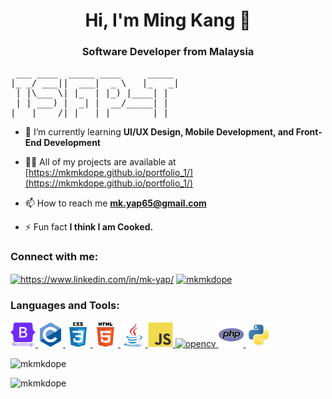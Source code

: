 <h1 align="center">Hi, I'm Ming Kang 🫡</h1>
<h3 align="center">Software Developer from Malaysia</h3>

<pre>
 ___ ____  _____ ____     _____ 
|_ _/ ___||  ___|  _ \   |_   _|
 | |\___ \| |_  | |_) |____| |  
 | | ___) |  _| |  __/_____| |  
|___|____/|_|   |_|        |_|  
</pre>

- 🌱 I’m currently learning **UI/UX Design, Mobile Development, and Front-End Development**

- 👨‍💻 All of my projects are available at [https://mkmkdope.github.io/portfolio_1/](https://mkmkdope.github.io/portfolio_1/)

- 📫 How to reach me **mk.yap65@gmail.com**

- ⚡ Fun fact **I think I am Cooked.**

<h3 align="left">Connect with me:</h3>
<p align="left">
<a href="https://www.linkedin.com/in/mk-yap/" target="blank"><img align="center" src="https://raw.githubusercontent.com/rahuldkjain/github-profile-readme-generator/master/src/images/icons/Social/linked-in-alt.svg" alt="https://www.linkedin.com/in/mk-yap/" height="30" width="40" /></a>
<a href="https://instagram.com/mkmkdope" target="blank"><img align="center" src="https://raw.githubusercontent.com/rahuldkjain/github-profile-readme-generator/master/src/images/icons/Social/instagram.svg" alt="mkmkdope" height="30" width="40" /></a>
</p>

<h3 align="left">Languages and Tools:</h3>
<p align="left"> <a href="https://getbootstrap.com" target="_blank" rel="noreferrer"> <img src="https://raw.githubusercontent.com/devicons/devicon/master/icons/bootstrap/bootstrap-plain-wordmark.svg" alt="bootstrap" width="40" height="40"/> </a> <a href="https://www.cprogramming.com/" target="_blank" rel="noreferrer"> <img src="https://raw.githubusercontent.com/devicons/devicon/master/icons/c/c-original.svg" alt="c" width="40" height="40"/> </a> <a href="https://www.w3schools.com/css/" target="_blank" rel="noreferrer"> <img src="https://raw.githubusercontent.com/devicons/devicon/master/icons/css3/css3-original-wordmark.svg" alt="css3" width="40" height="40"/> </a> <a href="https://www.w3.org/html/" target="_blank" rel="noreferrer"> <img src="https://raw.githubusercontent.com/devicons/devicon/master/icons/html5/html5-original-wordmark.svg" alt="html5" width="40" height="40"/> </a> <a href="https://www.java.com" target="_blank" rel="noreferrer"> <img src="https://raw.githubusercontent.com/devicons/devicon/master/icons/java/java-original.svg" alt="java" width="40" height="40"/> </a> <a href="https://developer.mozilla.org/en-US/docs/Web/JavaScript" target="_blank" rel="noreferrer"> <img src="https://raw.githubusercontent.com/devicons/devicon/master/icons/javascript/javascript-original.svg" alt="javascript" width="40" height="40"/> </a> <a href="https://opencv.org/" target="_blank" rel="noreferrer"> <img src="https://www.vectorlogo.zone/logos/opencv/opencv-icon.svg" alt="opencv" width="40" height="40"/> </a> <a href="https://www.php.net" target="_blank" rel="noreferrer"> <img src="https://raw.githubusercontent.com/devicons/devicon/master/icons/php/php-original.svg" alt="php" width="40" height="40"/> </a> <a href="https://www.python.org" target="_blank" rel="noreferrer"> <img src="https://raw.githubusercontent.com/devicons/devicon/master/icons/python/python-original.svg" alt="python" width="40" height="40"/> </a> </p>

<p><img align="center" src="https://github-readme-stats.vercel.app/api/top-langs?username=mkmkdope&show_icons=true&locale=en&layout=compact" alt="mkmkdope" /></p>
<p align="left"> <img src="https://komarev.com/ghpvc/?username=mkmkdope&label=Profile%20views&color=f5e050&style=flat" alt="mkmkdope" /> </p>
